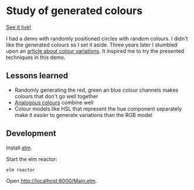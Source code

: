 # Study of generated colours

[See it live!](https://crackofdusk.github.io/generated-colours/)

I had a demo with randomly positioned circles with random colours. I didn't like the generated colours so I set it aside. Three years later I stumbled upon an [article about colour variations](https://sighack.com/post/procedural-color-algorithms-color-variations). It inspired me to try the presented techniques in this demo.

## Lessons learned

- Randomly generating the red, green an blue colour channels makes colours that don't go well together
- [Analogous colours](https://en.wikipedia.org/wiki/Analogous_colors) combine well
- Colour models like HSL that represent the hue component separately make it easier to generate variations than the RGB model

## Development

Install [elm](https://elm-lang.org/).

Start the elm reactor:

```
elm reactor
```

Open <http://localhost:8000/Main.elm>.
